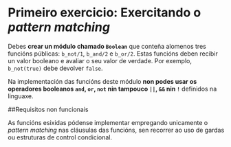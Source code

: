 # Primeiro exercicio: Exercitando o _pattern matching_

Debes **crear un módulo chamado `Boolean`** que conteña alomenos tres
funcións públicas: `b_not/1`, `b_and/2` e `b_or/2`. Estas funcións
deben recibir un valor booleano e avaliar o seu valor de verdade. Por
exemplo, `b_not(true)` debe devolver `false`.

Na implementación das funcións deste módulo **non podes usar os
operadores booleanos `and`, `or`, `not` nin tampouco `||`, `&&` nin
`!`** definidos na linguaxe.

##Requisitos non funcionais

As funcións esixidas pódense implementar empregando unicamente o
*pattern matching* nas cláusulas das funcións, sen recorrer ao uso de
gardas ou estruturas de control condicional.
